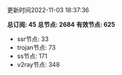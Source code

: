 更新时间2022-11-03 18:37:36

**总订阅: 45**
**总节点: 2684**
**有效节点: 625**
- ssr节点: 33
- trojan节点: 73
- ss节点: 171
- v2ray节点: 348
